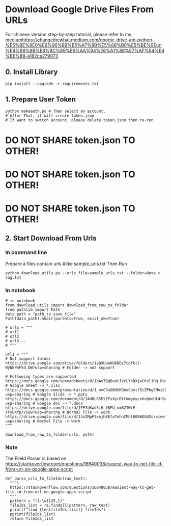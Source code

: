 # Download Google Drive Files From URLs
For chinese version step-by-step tutorial, please refer to my [medium]()https://changethewhat.medium.com/google-drive-api-python-%E5%BE%9E0%E9%96%8B%E5%A7%8B%E5%88%B0%E5%BE%9Eurl%E4%B8%8B%E8%BC%89%E6%AA%94%E6%A1%88%E7%AF%84%E4%BE%8B-a182ce279073

## 0. Install Library
```
pip install --upgrade -r requirements.txt
```

## 1. Prepare User Token
```
python makeauth.py # Then select an account.
# After That, it will create token.json
# If want to switch account, please delete token.json then re-run
```
# DO NOT SHARE token.json TO OTHER!
# DO NOT SHARE token.json TO OTHER!
# DO NOT SHARE token.json TO OTHER!

## 2. Start Download From Urls
### In command line
Prepare a files contain urls #like sample_urls.txt
Then Run
```
python download_utils.py --urls_file=sample_urls.txt --folder=data > log.txt
```
### In notebook
```
# in notebook
from download_utils import download_from_raw_to_folder
from pathlib import Path
data_path = "path_to_save_file"
Path(data_path).mkdir(parents=True, exist_ok=True)

# urls = """
# url1
# utl2
# url3...
# """

urls = """
# Not support folder
https://drive.google.com/drive/folders/1aQXUUaKQkBDz7cofkil-WyNBPmFSd_DW?usp=sharing # Folder -> not support

# Following types are supported
https://docs.google.com/spreadsheets/d/1bAyTQqBuUcIVrLYnDXjwCKvliHq_DoU0rwn_CjJFrao/edit#gid=0 # Google Sheet -> *.xlsx
https://docs.google.com/presentation/d/1_nvCSaU6UUKOeoCeytfZcZPbg5MoiCCF1zKTPntAXuI/edit?usp=sharing # Google Slide -> *.pptx
https://docs.google.com/document/d/1Ad8LR5MlEFsXyrRlCmmyoycxkvQeoUt4rBzNCjeSCfo/edit?usp=sharing # Google doc -> *.docx
https://drive.google.com/file/d/1FP7dKwdSiH_YNFU_nm82IWiE-YFyUKfp/view?usp=sharing # Normal File -> work
https://drive.google.com/file/d/13n2MpP2xojhXEfuTehnCMhlE0XWOOdXc/view?usp=sharing # Normal File -> work
"""

download_from_raw_to_folder(urls, path)
```

### Note
The FileId Parser is based on 
https://stackoverflow.com/questions/16840038/easiest-way-to-get-file-id-from-url-on-google-apps-script
```
def parse_urls_to_fileIds(raw_text):
  """\
  https://stackoverflow.com/questions/16840038/easiest-way-to-get-file-id-from-url-on-google-apps-script
  """
  pattern = "([-\w]{25,})"
  fileIds_list = re.findall(pattern, raw_text)
  print(f"find {len(fileIds_list)} fileIds")
  pprint(fileIds_list)
  return fileIds_list
```
